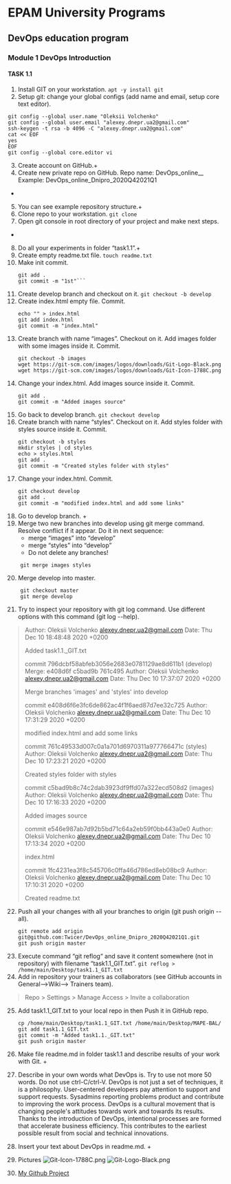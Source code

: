 # EPAM University Programs

## DevOps education program
### Module 1 DevOps Introduction


#### TASK 1.1
1. Install GIT on your workstation.
```apt -y install git```
2. Setup git: change your global configs (add name and email, setup core text editor).
```
git config --global user.name "Oleksii Volchenko"
git config --global user.email "alexey.dnepr.ua2@gmail.com"
ssh-keygen -t rsa -b 4096 -C "alexey.dnepr.ua2@gmail.com"
cat << EOF
yes
EOF
git config --global core.editor vi
```
3. Create account on GitHub.+
4. Create new private repo on GitHub.
Repo name: DevOps_online_<City>_<year><quarter> Example: DevOps_online_Dnipro_2020Q42021Q1
+
5. You can see example repository structure.+
6. Clone repo to your workstation.
```git clone```
7. Open git console in root directory of your project and make next steps.
+
8. Do all your experiments in folder “task1.1”.+
9. Create empty readme.txt file.
```touch readme.txt```
10. Make init commit.
	```git init
	git add .
	git commit -m "1st"```
	
11.	Create develop branch and checkout on it.
	```git checkout -b develop```
12.	Create index.html empty file. Commit.
	```
	echo "" > index.html
	git add index.html
	git commit -m "index.html"
	```
13.	Create branch with name “images”. Checkout on it. Add images folder with some images inside it. Commit.
	```
	git checkout -b images
	wget https://git-scm.com/images/logos/downloads/Git-Logo-Black.png
	wget https://git-scm.com/images/logos/downloads/Git-Icon-1788C.png
	```
14.	Change your index.html. Add images source inside it. Commit.
	```
	git add .
	git commit -m "Added images source"
	```
15.	Go back to develop branch.
	```git checkout develop```
16.	Create branch with name “styles”. Checkout on it. Add styles folder with styles source inside it. Commit.
	```
	git checkout -b styles
	mkdir styles | cd styles
	echo > styles.html
	git add .
	git commit -m "Created styles folder with styles"
	```
17.	Change your index.html. Commit.
	```
	git checkout develop
	git add .
	git commit -m "modified index.html and add some links"
	```
18.	Go to develop branch. +
19.	Merge two new branches into develop using git merge command. Resolve conflict if it appear. Do it in next sequence:
	* merge “images” into “develop”
	* merge “styles” into “develop”
	* Do not delete any branches!

```	
	git merge images styles
```

20.	Merge develop into master.
```
	git checkout master
	git merge develop
```
21.	Try to inspect your repository with git log command. Use different options with this command (git log --help).
>Author: Oleksii Volchenko <alexey.dnepr.ua2@gmail.com>
>Date:   Thu Dec 10 18:48:48 2020 +0200
>
>    Added task1.1._GIT.txt
>
>commit 796dcbf58abfeb3056e2683e0781129ae8d611b1 (develop)
>Merge: e408d6f c5bad9b 761c495
>Author: Oleksii Volchenko <alexey.dnepr.ua2@gmail.com>
>Date:   Thu Dec 10 17:37:07 2020 +0200
>
>    Merge branches 'images' and 'styles' into develop
>
>commit e408d6f6e3fc6de862ac4f1f6aed87d7ee32c725
>Author: Oleksii Volchenko <alexey.dnepr.ua2@gmail.com>
>Date:   Thu Dec 10 17:31:29 2020 +0200
>
>    modified index.html and add some links
>
>commit 761c49533d007c0a1a701d6970311a977766471c (styles)
>Author: Oleksii Volchenko <alexey.dnepr.ua2@gmail.com>
>Date:   Thu Dec 10 17:23:21 2020 +0200
>
>   Created styles folder with styles
>
>commit c5bad9b8c74c2dab3923df9ffd07a322ecd508d2 (images)
>Author: Oleksii Volchenko <alexey.dnepr.ua2@gmail.com>
>Date:   Thu Dec 10 17:16:33 2020 +0200
>
>    Added images source
>
>commit e546e987ab7d92b5bd71c64a2eb59f0bb443a0e0
>Author: Oleksii Volchenko <alexey.dnepr.ua2@gmail.com>
>Date:   Thu Dec 10 17:13:34 2020 +0200
>
>    index.html
>
>commit 1fc4231ea3f8c545706c0ffa46d786ed8eb08bc9
>Author: Oleksii Volchenko <alexey.dnepr.ua2@gmail.com>
>Date:   Thu Dec 10 17:10:31 2020 +0200
>
>   Created readme.txt

22.	Push all your changes with all your branches to origin (git push origin --all).
	```
	git remote add origin git@github.com:Twicer/DevOps_online_Dnipro_2020Q42021Q1.git
	git push origin master
	```
23.	Execute command “git reflog“ and save it content somewhere (not in repository) with filename “task1.1_GIT.txt”.
	```git reflog > /home/main/Desktop/task1.1_GIT.txt```
24.	Add in repository your trainers as collaborators (see GitHub accounts in General-->Wiki--> Trainers team).
>Repo > Settings > Manage Access > Invite a collaboration
25.	Add task1.1_GIT.txt to your local repo in then Push it in GitHub repo.
	```
	cp /home/main/Desktop/task1.1_GIT.txt /home/main/Desktop/MAPE-BAL/
	git add task1.1_GIT.txt
	git commit -m "Added task1.1._GIT.txt"
	git push origin master
	```
26.	Make file readme.md in folder task1.1 and describe results of your work with Git. +
27.	Describe in your own words what DevOps is. Try to use not more 50 words. Do not use ctrl-C/ctrl-V.
DevOps is not just a set of techniques, it is a philosophy. User-centered developers pay attention to support and support requests. Sysadmins reporting problems
product and contribute to improving the work process.
DevOps is a cultural movement that is changing people's attitudes towards work and towards
its results. Thanks to the introduction of DevOps, intentional processes are formed that accelerate business efficiency. This contributes
to the earliest possible result from social and technical innovations.
28.	Insert your text about DevOps in readme.md. +

29. Pictures
	![Git-Icon-1788C.png](https://github.com/Twicer/DevOps_online_Dnipro_2020Q42021Q1/blob/master/m1/task1.1/Git-Icon-1788C.png)
	![Git-Logo-Black.png](https://github.com/Twicer/DevOps_online_Dnipro_2020Q42021Q1/blob/master/m1/task1.1/Git-Logo-Black.png)
30. [My Github Project](httpshttps://github.com/Twicer/DevOps_online_Dnipro_2020Q42021Q1/tree/master/m1/task1.1 "Oleksii Volchenko")
